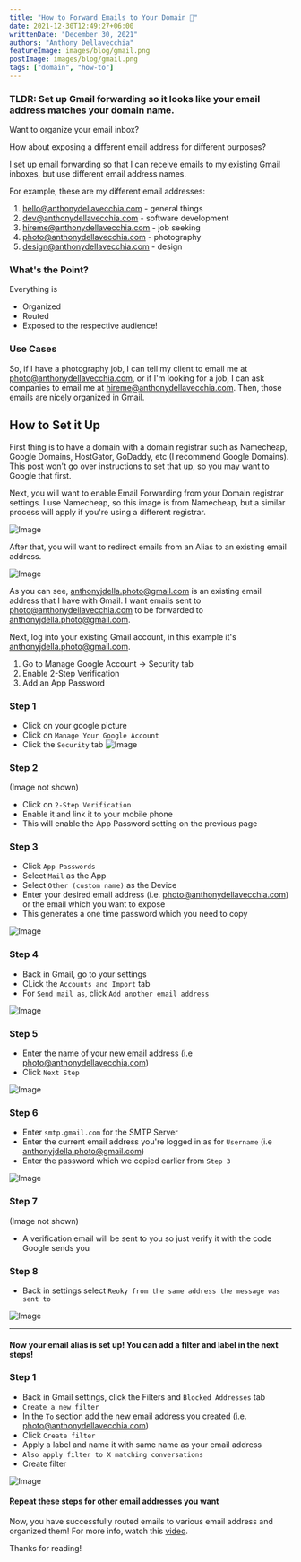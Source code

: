 ```yaml
---
title: "How to Forward Emails to Your Domain 📧"
date: 2021-12-30T12:49:27+06:00
writtenDate: "December 30, 2021"
authors: "Anthony Dellavecchia"
featureImage: images/blog/gmail.png
postImage: images/blog/gmail.png
tags: ["domain", "how-to"]
---
```

### TLDR: Set up Gmail forwarding so it looks like your email address matches your domain name.

Want to organize your email inbox?

How about exposing a different email address for different purposes?

I set up email forwarding so that I can receive emails to my existing Gmail inboxes, but use different email address names.

For example, these are my different email addresses:

1. hello@anthonydellavecchia.com - general things
2. dev@anthonydellavecchia.com - software development
3. hireme@anthonydellavecchia.com - job seeking
4. photo@anthonydellavecchia.com - photography
5. design@anthonydellavecchia.com - design

### What's the Point?

Everything is 
* Organized
* Routed
* Exposed to the respective audience! 


### Use Cases

So, if I have a photography job, I can tell my client to email me at photo@anthonydellavecchia.com, or if I'm looking for a job, I can ask companies to email me at hireme@anthonydellavecchia.com. Then, those emails are nicely organized in Gmail.


## How to Set it Up

First thing is to have a domain with a domain registrar such as Namecheap, Google Domains, HostGator, GoDaddy, etc (I recommend Google Domains). This post won't go over instructions to set that up, so you may want to Google that first.

Next, you will want to enable Email Forwarding from your Domain registrar settings. I use Namecheap, so this image is from Namecheap, but a similar process will apply if you're using a different registrar.

![Image](/images/blog/forwarding.png)

After that, you will want to redirect emails from an Alias to an existing email address.

![Image](/images/blog/redirect.png)

As you can see, anthonyjdella.photo@gmail.com is an existing email address that I have with Gmail. I want emails sent to photo@anthonydellavecchia.com to be forwarded to anthonyjdella.photo@gmail.com.


Next, log into your existing Gmail account, in this example it's anthonyjdella.photo@gmail.com.

1. Go to Manage Google Account -> Security tab
2. Enable 2-Step Verification
3. Add an App Password

### Step 1
- Click on your google picture
- Click on `Manage Your Google Account`
- Click the `Security` tab
![Image](/images/blog/manage-google.png)

### Step 2
(Image not shown)
- Click on `2-Step Verification`
- Enable it and link it to your mobile phone
- This will enable the App Password setting on the previous page

### Step 3
- Click `App Passwords`
- Select `Mail` as the App
- Select `Other (custom name)` as the Device
- Enter your desired email address (i.e. photo@anthonydellavecchia.com) or the email which you want to expose
- This generates a one time password which you need to copy

![Image](/images/blog/app-password.png)

### Step 4
- Back in Gmail, go to your settings
- CLick the `Accounts and Import` tab
- For `Send mail as`, click `Add another email address`

![Image](/images/blog/gmail-settings.png)

### Step 5
- Enter the name of your new email address (i.e photo@anthonydellavecchia.com)
- Click `Next Step`

![Image](/images/blog/gmail-settings-2.png)

### Step 6
- Enter `smtp.gmail.com` for the SMTP Server
- Enter the current email address you're logged in as for `Username` (i.e anthonyjdella.photo@gmail.com)
- Enter the password which we copied earlier from `Step 3`

![Image](/images/blog/gmail-settings-3.png)

### Step 7
(Image not shown)
- A verification email will be sent to you so just verify it with the code Google sends you

### Step 8
- Back in settings select `Reoky from the same address the message was sent to`

![Image](/images/blog/gmail-settings.png)

---

#### Now your email alias is set up! You can add a filter and label in the next steps!

### Step 1
- Back in Gmail settings, click the Filters and `Blocked Addresses` tab
- `Create a new filter`
- In the `To` section add the new email address you created (i.e. photo@anthonydellavecchia.com)
- Click `Create filter`
- Apply a label and name it with same name as your email address
- `Also apply filter to X matching conversations`
- Create filter

![Image](/images/blog/gmail-settings-4.png)

#### Repeat these steps for other email addresses you want

Now, you have successfully routed emails to various email address and organized them! For more info, watch this [video](https://youtu.be/RbT28X0wiRw).

Thanks for reading!
